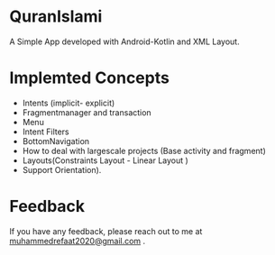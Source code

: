 # QuranIslami

A Simple App developed with Android-Kotlin and XML Layout.

# Implemted Concepts

<ul dir="auto">
<li>Intents (implicit- explicit)</li>
<li>Fragmentmanager and transaction</li>
<li>Menu</li>
<li>Intent Filters</li>
<li> BottomNavigation</li>
<li>How to deal with largescale projects (Base activity and fragment)</li>
<li>Layouts(Constraints Layout - Linear Layout )</li>
<li>Support Orientation).</li>
</ul>



# Feedback

If you have any feedback, please reach out to me at muhammedrefaat2020@gmail.com .
